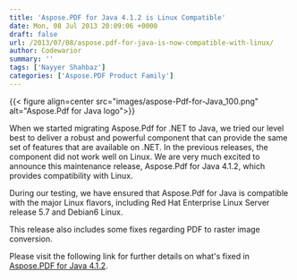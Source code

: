 ```yaml
---
title: 'Aspose.PDF for Java 4.1.2 is Linux Compatible'
date: Mon, 08 Jul 2013 20:09:06 +0000
draft: false
url: /2013/07/08/aspose.pdf-for-java-is-now-compatible-with-linux/
author: Codewarior
summary: ''
tags: ['Nayyer Shahbaz']
categories: ['Aspose.PDF Product Family']
---
```




{{< figure align=center src="images/aspose-Pdf-for-Java_100.png" alt="Aspose.Pdf for Java logo">}}


When we started migrating Aspose.Pdf for .NET to Java, we tried our level best to deliver a robust and powerful component that can provide the same set of features that are available on .NET. In the previous releases, the component did not work well on Linux. We are very much excited to announce this maintenance release, Aspose.Pdf for Java 4.1.2, which provides compatibility with Linux.

During our testing, we have ensured that Aspose.Pdf for Java is compatible with the major Linux flavors, including Red Hat Enterprise Linux Server release 5.7 and Debian6 Linux.

This release also includes some fixes regarding PDF to raster image conversion.

Please visit the following link for further details on what's fixed in [Aspose.PDF for Java 4.1.2][1].




[1]: https://downloads.aspose.com/pdf/java





